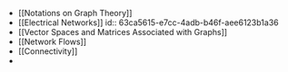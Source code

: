 - [[Notations on Graph Theory]]
- [[Electrical Networks]]
  id:: 63ca5615-e7cc-4adb-b46f-aee6123b1a36
- [[Vector Spaces and Matrices Associated with Graphs]]
- [[Network Flows]]
- [[Connectivity]]
-